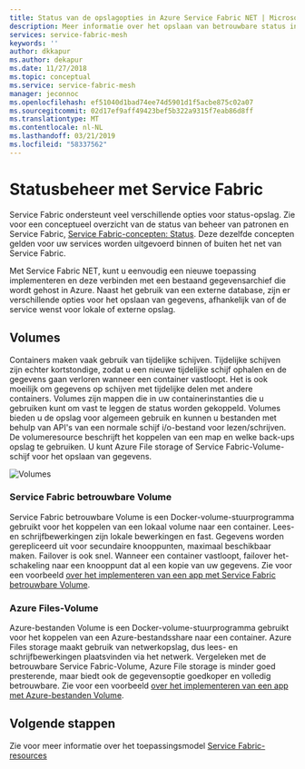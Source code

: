 ```yaml
---
title: Status van de opslagopties in Azure Service Fabric NET | Microsoft Docs
description: Meer informatie over het opslaan van betrouwbare status in Service Fabric-NET-toepassingen die worden uitgevoerd op Azure Service Fabric NET.
services: service-fabric-mesh
keywords: ''
author: dkkapur
ms.author: dekapur
ms.date: 11/27/2018
ms.topic: conceptual
ms.service: service-fabric-mesh
manager: jeconnoc
ms.openlocfilehash: ef51040d1bad74ee74d5901d1f5acbe875c02a07
ms.sourcegitcommit: 02d17ef9aff49423bef5b322a9315f7eab86d8ff
ms.translationtype: MT
ms.contentlocale: nl-NL
ms.lasthandoff: 03/21/2019
ms.locfileid: "58337562"
---
```

# <a name="state-management-with-service-fabric"></a>Statusbeheer met Service Fabric

Service Fabric ondersteunt veel verschillende opties voor status-opslag. Zie voor een conceptueel overzicht van de status van beheer van patronen en Service Fabric, [Service Fabric-concepten: Status](/azure/service-fabric/service-fabric-concepts-state). Deze dezelfde concepten gelden voor uw services worden uitgevoerd binnen of buiten het net van Service Fabric. 

Met Service Fabric NET, kunt u eenvoudig een nieuwe toepassing implementeren en deze verbinden met een bestaand gegevensarchief die wordt gehost in Azure. Naast het gebruik van een externe database, zijn er verschillende opties voor het opslaan van gegevens, afhankelijk van of de service wenst voor lokale of externe opslag. 

## <a name="volumes"></a>Volumes

Containers maken vaak gebruik van tijdelijke schijven. Tijdelijke schijven zijn echter kortstondige, zodat u een nieuwe tijdelijke schijf ophalen en de gegevens gaan verloren wanneer een container vastloopt. Het is ook moeilijk om gegevens op schijven met tijdelijke delen met andere containers. Volumes zijn mappen die in uw containerinstanties die u gebruiken kunt om vast te leggen de status worden gekoppeld. Volumes bieden u de opslag voor algemeen gebruik en kunnen u bestanden met behulp van API's van een normale schijf i/o-bestand voor lezen/schrijven. De volumeresource beschrijft het koppelen van een map en welke back-ups opslag te gebruiken. U kunt Azure File storage of Service Fabric-Volume-schijf voor het opslaan van gegevens.

![Volumes][image3]

### <a name="service-fabric-reliable-volume"></a>Service Fabric betrouwbare Volume

Service Fabric betrouwbare Volume is een Docker-volume-stuurprogramma gebruikt voor het koppelen van een lokaal volume naar een container. Lees- en schrijfbewerkingen zijn lokale bewerkingen en fast. Gegevens worden gerepliceerd uit voor secundaire knooppunten, maximaal beschikbaar maken. Failover is ook snel. Wanneer een container vastloopt, failover het-schakeling naar een knooppunt dat al een kopie van uw gegevens. Zie voor een voorbeeld [over het implementeren van een app met Service Fabric betrouwbare Volume](service-fabric-mesh-howto-deploy-app-sfreliable-disk-volume.md).

### <a name="azure-files-volume"></a>Azure Files-Volume

Azure-bestanden Volume is een Docker-volume-stuurprogramma gebruikt voor het koppelen van een Azure-bestandsshare naar een container. Azure Files storage maakt gebruik van netwerkopslag, dus lees- en schrijfbewerkingen plaatsvinden via het netwerk. Vergeleken met de betrouwbare Service Fabric-Volume, Azure File storage is minder goed presterende, maar biedt ook de gegevensoptie goedkoper en volledig betrouwbare. Zie voor een voorbeeld [over het implementeren van een app met Azure-bestanden Volume](service-fabric-mesh-howto-deploy-app-azurefiles-volume.md).

## <a name="next-steps"></a>Volgende stappen

Zie voor meer informatie over het toepassingsmodel [Service Fabric-resources](service-fabric-mesh-service-fabric-resources.md)

[image3]: ./media/service-fabric-mesh-storing-state/volumes.png
